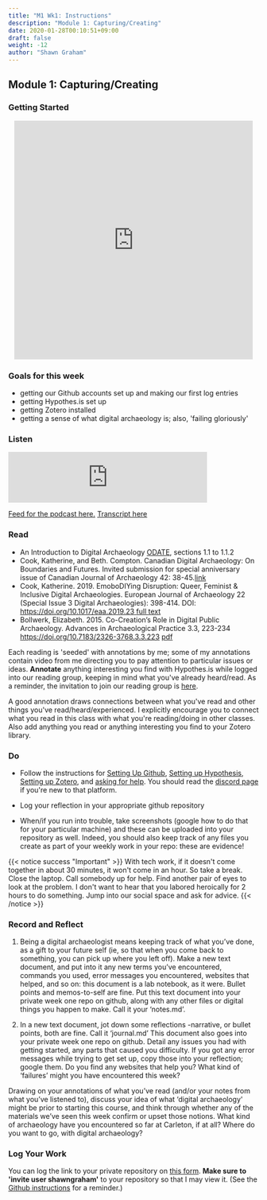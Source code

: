 ```yaml
---
title: "M1 Wk1: Instructions"
description: "Module 1: Capturing/Creating"
date: 2020-01-28T00:10:51+09:00
draft: false
weight: -12
author: "Shawn Graham"
---
```

## Module 1: Capturing/Creating
### Getting Started

<p align="center"><iframe id="vp1EK0HF" title="Video Player" width = "480" height="480" frameborder="0" src="https://s3.amazonaws.com/embed.animoto.com/play.html?w=swf/production/vp1&e=1594146900&f=EK0HFIGhm5BwIwKCLfQj2Q&d=0&m=p&r=360x360+480x480+720x720&volume=100&start_res=720x720&i=m&asset_domain=s3-p.animoto.com&animoto_domain=animoto.com&options=" allowfullscreen></iframe></p>

### Goals for this week

- getting our Github accounts set up and making our first log entries
- getting Hypothes.is set up
- getting Zotero installed
- getting a sense of what digital archaeology is; also, 'failing gloriously'

### Listen

<iframe src="https://anchor.fm/hist3814o/embed/episodes/HIST3000CLCV3000-Getting-Comfortable-ehpc8o" height="102px" width="400px" frameborder="0" scrolling="no"></iframe>

[Feed for the podcast here.](https://anchor.fm/s/1c3d3bfc/podcast/rss) [Transcript here](/transcripts/episode-1) 

### Read

+ An Introduction to Digital Archaeology [ODATE](https://o-date.github.io/draft/book/so-what-is-digital-archaeology.html ), sections 1.1 to 1.1.2
+ Cook, Katherine, and Beth. Compton. Canadian Digital Archaeology: On Boundaries and Futures. Invited submission for special anniversary issue of Canadian Journal of Archaeology 42: 38-45.[link](https://via.hypothes.is/https://www.academia.edu/37343393/Canadian_Digital_Archaeology_On_Boundaries_and_Futures)
+ Cook, Katherine. 2019. EmoboDIYing Disruption: Queer, Feminist & Inclusive Digital Archaeologies. European Journal of Archaeology 22 (Special Issue 3 Digital Archaeologies): 398-414.  DOI: [https://doi.org/10.1017/eaa.2019.23 ](https://doi.org/10.1017/eaa.2019.23 ) [full text](https://via.hypothes.is/https://www.cambridge.org/core/journals/european-journal-of-archaeology/article/embodiying-disruption-queer-feminist-and-inclusive-digital-archaeologies/2D0B1F0D892CACE6782FC11EF46548BA/core-reader)
+ Bollwerk, Elizabeth. 2015. Co-Creation’s Role in Digital Public Archaeology. Advances in Archaeological Practice 3.3, 223-234  https://doi.org/10.7183/2326-3768.3.3.223 [pdf](https://via.hypothes.is/https://www.cambridge.org/core/services/aop-cambridge-core/content/view/9213F22B1FA891D11262BE3F49376C0E/S2326376800000486a.pdf/cocreations_role_in_digital_public_archaeology.pdf)

Each reading is 'seeded' with annotations by me; some of my annotations contain video from me directing you to pay attention to particular issues or ideas. **Annotate** anything interesting you find with Hypothes.is while logged into our reading group, keeping in mind what you've already heard/read. As a reminder, the invitation to join our reading group is [here](https://hypothes.is/groups/9jqiPzjR/hist3000-clcv3000).

A good annotation draws connections between what you've read and other things you've read/heard/experienced. I explicitly encourage you to connect what you read in this class with what you're reading/doing in other classes. Also add anything you read or anything interesting you find to your Zotero library.


### Do

- Follow the instructions for [Setting Up Github](/week/1/github), [Setting up Hypothesis](/week/1/hypothesis), [Setting up Zotero](/week/1/zotero), and [asking for help](/week/1/help). You should read the [discord page](/week/1/discord) if you're new to that platform.
- Log your reflection in your appropriate github repository

- When/if you run into trouble, take screenshots (google how to do that for your particular machine) and these can be uploaded into your repository as well. Indeed, you should also keep track of any files you create as part of your weekly work in your repo: these are evidence!

{{< notice success "Important" >}} With tech work, if it doesn't come together in about 30 minutes, it won't come in an hour. So take a break. Close the laptop. Call somebody up for help. Find another pair of eyes to look at the problem. I don't want to hear that you labored heroically for 2 hours to do something. Jump into our social space and ask for advice.
{{< /notice >}}

### Record and Reflect

1. Being a digital archaeologist means keeping track of what you’ve done, as a gift to your future self (ie, so that when you come back to something, you can pick up where you left off). Make a new text document, and put into it any new terms you’ve encountered, commands you used, error messages you encountered, websites that helped, and so on: this document is a lab notebook, as it were. Bullet points and memos-to-self are fine. Put this text document into your private week one repo on github, along with any other files or digital things you happen to make. Call it your ‘notes.md’.

2. In a new text document, jot down some reflections -narrative, or bullet points, both are fine. Call it ‘journal.md’ This document also goes into your private week one repo on github. Detail any issues you had with getting started, any parts that caused you difficulty. If you got any error messages while trying to get set up, copy those into your reflection; google them. Do you find any websites that help you? What kind of ‘failures’ might you have encountered this week?

Drawing on your annotations of what you’ve read (and/or your notes from what you’ve listened to), discuss your idea of what ‘digital archaeology' might be prior to starting this course, and think through whether any of the materials we’ve seen this week confirm or upset those notions. What kind of archaeology have you encountered so far at Carleton, if at all? Where do you want to go, with digital archaeology?

### Log Your Work

You can log the link to your private repository on [this form](#). **Make sure to 'invite user shawngraham'** to your repository so that I may view it. (See the [Github instructions](/week/1/github) for a reminder.)
